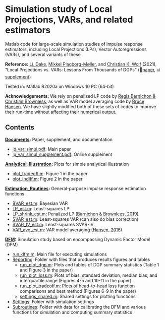 # Simulation study of Local Projections, VARs, and related estimators

Matlab code for large-scale simulation studies of impulse response estimators, including Local Projections (LPs), Vector Autoregressions (VARs), and several variants of these

**Reference:**
[Li, Dake](https://github.com/dake-li), [Mikkel Plagborg-Møller](https://scholar.princeton.edu/mikkelpm), and [Christian K. Wolf](https://www.christiankwolf.com/) (2021), "Local Projections vs. VARs: Lessons From Thousands of DGPs" (:page_facing_up:[paper](Documents/lp_var_simul.pdf), :bar_chart:[supplement](Documents/lp_var_simul_supplement.pdf))

Tested in: Matlab R2020a on Windows 10 PC (64-bit)

**Acknowledgements:**
We rely on penalized LP code by [Regis Barnichon & Christian Brownless](https://github.com/ctbrownlees/MATLAB-package-lproj), as well as VAR model averaging code by [Bruce Hansen](https://www.ssc.wisc.edu/~bhansen/progs/var.html). We have slightly modified both of these sets of codes to improve their run-time without affecting their numerical output.

## Contents

**[Documents](Documents):** Paper, supplement, and documentation
- [lp_var_simul.pdf](Documents/lp_var_simul.pdf): Main paper
- [lp_var_simul_supplement.pdf](Documents/lp_var_simul_supplement.pdf): Online supplement

**[Analytical_Illustration](Analytical_Illustration):** Plots for simple analytical illustration
- [plot_tradeoff.m](Analytical_Illustration/plot_tradeoff.m): Figure 1 in the paper
- [plot_indiff.m](Analytical_Illustration/plot_indiff.m): Figure 2 in the paper

**[Estimation_Routines](Estimation_Routines):** General-purpose impulse response estimation functions
- [BVAR_est.m](Estimation_Routines/BVAR_est.m): Bayesian VAR
- [LP_est.m](Estimation_Routines/LP_est.m): Least-squares LP
- [LP_shrink_est.m](Estimation_Routines/LP_shrink_est.m): Penalized LP ([Barnichon & Brownlees, 2019](https://www.mitpressjournals.org/doi/full/10.1162/rest_a_00778))
- [SVAR_est.m](Estimation_Routines/SVAR_est.m): Least-squares VAR (can also do bias correction)
- [SVAR_IV_est.m](Estimation_Routines/SVAR_IV_est.m): Least-squares SVAR-IV
- [VAR_avg_est.m](Estimation_Routines/VAR_avg_est.m): VAR model averaging ([Hansen, 2016](https://www.ssc.wisc.edu/~bhansen/papers/var.html))

**[DFM](DFM):** Simulation study based on encompassing Dynamic Factor Model (DFM)
- [run_dfm.m](DFM/run_dfm.m): Main file for executing simulations
- [Reporting](DFM/Reporting): Folder with files that produces results figures and tables
  - [run_plot_dgp.m](DFM/Reporting/run_plot_dgp.m): Plots and tables of DGP summary statistics (Table 1 and Figure 3 in the paper)
  - [run_plot_loss.m](DFM/Reporting/run_plot_loss.m): Plots of bias, standard deviation, median bias, and interquartile range (Figures 4-5 and 10-11 in the paper)
  - [run_plot_tradeoff.m](DFM/Reporting/run_plot_tradeoff.m): Plots of head-to-head loss function comparisons and best method (Figures 6-9 in the paper)
  - [settings_shared.m](DFM/Reporting/settings_shared.m): Shared settings for plotting functions
- [Settings](DFM/Settings): Folder with simulation settings
- [Subroutines](DFM/Subroutines): Folder with data for calibrating the DFM and various functions for simulation and computing summary statistics
